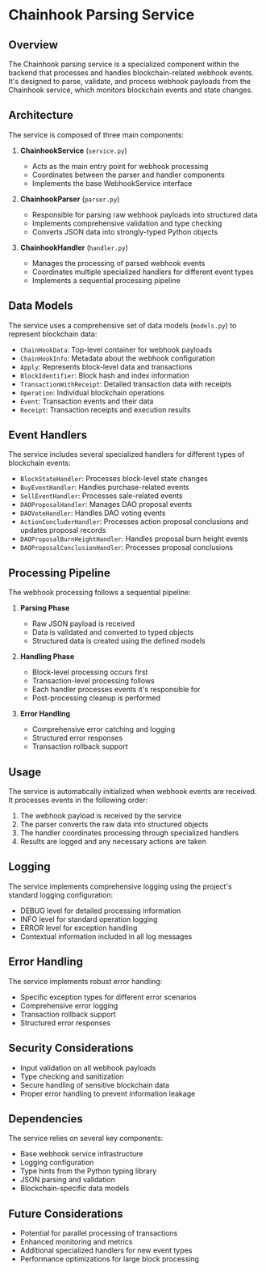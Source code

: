 # Chainhook Parsing Service

## Overview

The Chainhook parsing service is a specialized component within the backend that processes and handles blockchain-related webhook events. It's designed to parse, validate, and process webhook payloads from the Chainhook service, which monitors blockchain events and state changes.

## Architecture

The service is composed of three main components:

1. **ChainhookService** (`service.py`)
   - Acts as the main entry point for webhook processing
   - Coordinates between the parser and handler components
   - Implements the base WebhookService interface

2. **ChainhookParser** (`parser.py`)
   - Responsible for parsing raw webhook payloads into structured data
   - Implements comprehensive validation and type checking
   - Converts JSON data into strongly-typed Python objects

3. **ChainhookHandler** (`handler.py`)
   - Manages the processing of parsed webhook events
   - Coordinates multiple specialized handlers for different event types
   - Implements a sequential processing pipeline

## Data Models

The service uses a comprehensive set of data models (`models.py`) to represent blockchain data:

- `ChainHookData`: Top-level container for webhook payloads
- `ChainHookInfo`: Metadata about the webhook configuration
- `Apply`: Represents block-level data and transactions
- `BlockIdentifier`: Block hash and index information
- `TransactionWithReceipt`: Detailed transaction data with receipts
- `Operation`: Individual blockchain operations
- `Event`: Transaction events and their data
- `Receipt`: Transaction receipts and execution results

## Event Handlers

The service includes several specialized handlers for different types of blockchain events:

- `BlockStateHandler`: Processes block-level state changes
- `BuyEventHandler`: Handles purchase-related events
- `SellEventHandler`: Processes sale-related events
- `DAOProposalHandler`: Manages DAO proposal events
- `DAOVoteHandler`: Handles DAO voting events
- `ActionConcluderHandler`: Processes action proposal conclusions and updates proposal records
- `DAOProposalBurnHeightHandler`: Handles proposal burn height events
- `DAOProposalConclusionHandler`: Processes proposal conclusions

## Processing Pipeline

The webhook processing follows a sequential pipeline:

1. **Parsing Phase**
   - Raw JSON payload is received
   - Data is validated and converted to typed objects
   - Structured data is created using the defined models

2. **Handling Phase**
   - Block-level processing occurs first
   - Transaction-level processing follows
   - Each handler processes events it's responsible for
   - Post-processing cleanup is performed

3. **Error Handling**
   - Comprehensive error catching and logging
   - Structured error responses
   - Transaction rollback support

## Usage

The service is automatically initialized when webhook events are received. It processes events in the following order:

1. The webhook payload is received by the service
2. The parser converts the raw data into structured objects
3. The handler coordinates processing through specialized handlers
4. Results are logged and any necessary actions are taken

## Logging

The service implements comprehensive logging using the project's standard logging configuration:

- DEBUG level for detailed processing information
- INFO level for standard operation logging
- ERROR level for exception handling
- Contextual information included in all log messages

## Error Handling

The service implements robust error handling:

- Specific exception types for different error scenarios
- Comprehensive error logging
- Transaction rollback support
- Structured error responses

## Security Considerations

- Input validation on all webhook payloads
- Type checking and sanitization
- Secure handling of sensitive blockchain data
- Proper error handling to prevent information leakage

## Dependencies

The service relies on several key components:

- Base webhook service infrastructure
- Logging configuration
- Type hints from the Python typing library
- JSON parsing and validation
- Blockchain-specific data models

## Future Considerations

- Potential for parallel processing of transactions
- Enhanced monitoring and metrics
- Additional specialized handlers for new event types
- Performance optimizations for large block processing 